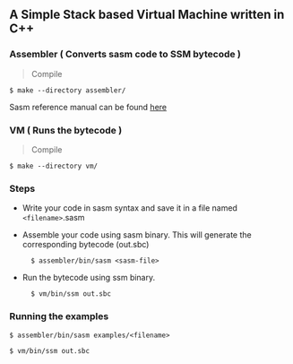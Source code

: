 ## A Simple Stack based Virtual Machine written in C++

### Assembler ( Converts sasm code to SSM bytecode )

> Compile

    $ make --directory assembler/

Sasm reference manual can be found [here](./sasm_reference/README.md)

### VM ( Runs the bytecode )

> Compile

    $ make --directory vm/


### Steps

* Write your code in sasm syntax and save it in a file named `<filename>`.sasm

* Assemble your code using sasm binary. This will generate the corresponding bytecode (out.sbc)

        $ assembler/bin/sasm <sasm-file>

* Run the bytecode using ssm binary.

        $ vm/bin/ssm out.sbc


### Running the examples

    $ assembler/bin/sasm examples/<filename>

    $ vm/bin/ssm out.sbc